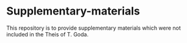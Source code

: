 # Supplementary-materials
This repository is to provide supplementary materials which were not included in the Theis of T. Goda.

